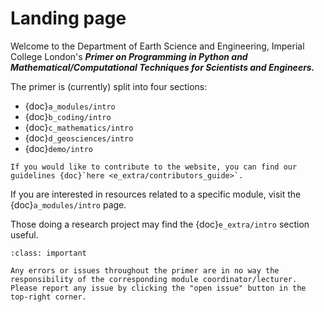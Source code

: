 # Landing page

Welcome to the Department of Earth Science and Engineering, Imperial College London's ***Primer on Programming in Python and Mathematical/Computational Techniques for Scientists and Engineers.***

The primer is (currently) split into four sections:

* {doc}`a_modules/intro`
* {doc}`b_coding/intro`
* {doc}`c_mathematics/intro`
* {doc}`d_geosciences/intro`
* {doc}`demo/intro`


```{margin} For contributors
If you would like to contribute to the website, you can find our guidelines {doc}`here <e_extra/contributors_guide>`. 
```

If you are interested in resources related to a specific module, visit the {doc}`a_modules/intro` page.

Those doing a research project may find the {doc}`e_extra/intro` section useful.

```{admonition} Disclaimer
:class: important

Any errors or issues throughout the primer are in no way the responsibility of the corresponding module coordinator/lecturer. Please report any issue by clicking the "open issue" button in the top-right corner.

```
